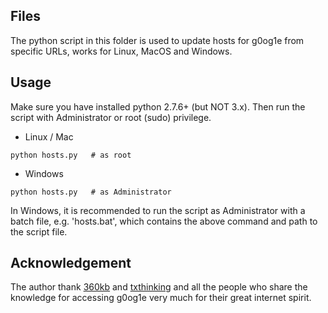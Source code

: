 Files
------
The python script in this folder is used to update hosts for g0og1e from specific URLs, works for Linux, MacOS and Windows.

Usage
------
Make sure you have installed python 2.7.6+ (but NOT 3.x). Then run the script with Administrator or root (sudo) privilege.
* Linux / Mac  

```shell
python hosts.py   # as root
```

* Windows 

```shell
python hosts.py   # as Administrator
```

In Windows, it is recommended to run the script as Administrator with a batch file, e.g. 'hosts.bat', which contains the above command and path to the script file.

Acknowledgement
------
The author thank [360kb](http://www.360kb.com/kb/2_122.html) and [txthinking](https://github.com/txthinking/google-hosts) and all the people who share the knowledge for accessing g0og1e very much for their great internet spirit.
